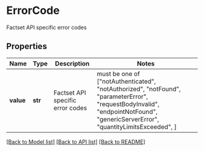 # ErrorCode

Factset API specific error codes

## Properties
Name | Type | Description | Notes
------------ | ------------- | ------------- | -------------
**value** | **str** | Factset API specific error codes |  must be one of ["notAuthenticated", "notAuthorized", "notFound", "parameterError", "requestBodyInvalid", "endpointNotFound", "genericServerError", "quantityLimitsExceeded", ]

[[Back to Model list]](../README.md#documentation-for-models) [[Back to API list]](../README.md#documentation-for-api-endpoints) [[Back to README]](../README.md)


